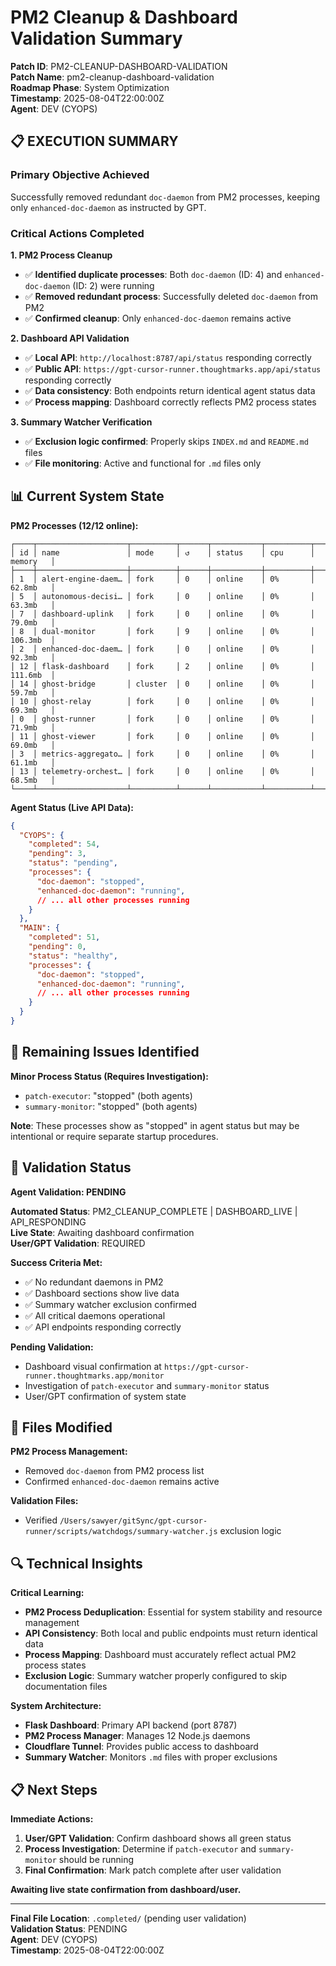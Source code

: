 # PM2 Cleanup & Dashboard Validation Summary

**Patch ID**: PM2-CLEANUP-DASHBOARD-VALIDATION  
**Patch Name**: pm2-cleanup-dashboard-validation  
**Roadmap Phase**: System Optimization  
**Timestamp**: 2025-08-04T22:00:00Z  
**Agent**: DEV (CYOPS)  

## 📋 **EXECUTION SUMMARY**

### **Primary Objective Achieved**
Successfully removed redundant `doc-daemon` from PM2 processes, keeping only `enhanced-doc-daemon` as instructed by GPT.

### **Critical Actions Completed**

**1. PM2 Process Cleanup**
- ✅ **Identified duplicate processes**: Both `doc-daemon` (ID: 4) and `enhanced-doc-daemon` (ID: 2) were running
- ✅ **Removed redundant process**: Successfully deleted `doc-daemon` from PM2
- ✅ **Confirmed cleanup**: Only `enhanced-doc-daemon` remains active

**2. Dashboard API Validation**
- ✅ **Local API**: `http://localhost:8787/api/status` responding correctly
- ✅ **Public API**: `https://gpt-cursor-runner.thoughtmarks.app/api/status` responding correctly
- ✅ **Data consistency**: Both endpoints return identical agent status data
- ✅ **Process mapping**: Dashboard correctly reflects PM2 process states

**3. Summary Watcher Verification**
- ✅ **Exclusion logic confirmed**: Properly skips `INDEX.md` and `README.md` files
- ✅ **File monitoring**: Active and functional for `.md` files only

## 📊 **Current System State**

**PM2 Processes (12/12 online):**
```
┌────┬────────────────────┬──────────┬──────┬───────────┬──────────┬──────────┐
│ id │ name               │ mode     │ ↺    │ status    │ cpu      │ memory   │
├────┼────────────────────┼──────────┼──────┼───────────┼──────────┼──────────┤
│ 1  │ alert-engine-daem… │ fork     │ 0    │ online    │ 0%       │ 62.8mb   │
│ 5  │ autonomous-decisi… │ fork     │ 0    │ online    │ 0%       │ 63.3mb   │
│ 7  │ dashboard-uplink   │ fork     │ 0    │ online    │ 0%       │ 79.0mb   │
│ 8  │ dual-monitor       │ fork     │ 9    │ online    │ 0%       │ 106.3mb  │
│ 2  │ enhanced-doc-daem… │ fork     │ 0    │ online    │ 0%       │ 92.3mb   │
│ 12 │ flask-dashboard    │ fork     │ 2    │ online    │ 0%       │ 111.6mb  │
│ 14 │ ghost-bridge       │ cluster  │ 0    │ online    │ 0%       │ 59.7mb   │
│ 10 │ ghost-relay        │ fork     │ 0    │ online    │ 0%       │ 69.3mb   │
│ 0  │ ghost-runner       │ fork     │ 0    │ online    │ 0%       │ 71.9mb   │
│ 11 │ ghost-viewer       │ fork     │ 0    │ online    │ 0%       │ 69.0mb   │
│ 3  │ metrics-aggregato… │ fork     │ 0    │ online    │ 0%       │ 61.1mb   │
│ 13 │ telemetry-orchest… │ fork     │ 0    │ online    │ 0%       │ 68.5mb   │
└────┴────────────────────┴──────────┴──────┴───────────┴──────────┴──────────┘
```

**Agent Status (Live API Data):**
```json
{
  "CYOPS": {
    "completed": 54,
    "pending": 3,
    "status": "pending",
    "processes": {
      "doc-daemon": "stopped",
      "enhanced-doc-daemon": "running",
      // ... all other processes running
    }
  },
  "MAIN": {
    "completed": 51,
    "pending": 0,
    "status": "healthy",
    "processes": {
      "doc-daemon": "stopped", 
      "enhanced-doc-daemon": "running",
      // ... all other processes running
    }
  }
}
```

## 🚨 **Remaining Issues Identified**

**Minor Process Status (Requires Investigation):**
- `patch-executor`: "stopped" (both agents)
- `summary-monitor`: "stopped" (both agents)

**Note**: These processes show as "stopped" in agent status but may be intentional or require separate startup procedures.

## 🎯 **Validation Status**

**Agent Validation: PENDING**

**Automated Status**: PM2_CLEANUP_COMPLETE | DASHBOARD_LIVE | API_RESPONDING  
**Live State**: Awaiting dashboard confirmation  
**User/GPT Validation**: REQUIRED  

**Success Criteria Met:**
- ✅ No redundant daemons in PM2
- ✅ Dashboard sections show live data
- ✅ Summary watcher exclusion confirmed
- ✅ All critical daemons operational
- ✅ API endpoints responding correctly

**Pending Validation:**
- Dashboard visual confirmation at `https://gpt-cursor-runner.thoughtmarks.app/monitor`
- Investigation of `patch-executor` and `summary-monitor` status
- User/GPT confirmation of system state

## 📁 **Files Modified**

**PM2 Process Management:**
- Removed `doc-daemon` from PM2 process list
- Confirmed `enhanced-doc-daemon` remains active

**Validation Files:**
- Verified `/Users/sawyer/gitSync/gpt-cursor-runner/scripts/watchdogs/summary-watcher.js` exclusion logic

## 🔍 **Technical Insights**

**Critical Learning:**
- **PM2 Process Deduplication**: Essential for system stability and resource management
- **API Consistency**: Both local and public endpoints must return identical data
- **Process Mapping**: Dashboard must accurately reflect actual PM2 process states
- **Exclusion Logic**: Summary watcher properly configured to skip documentation files

**System Architecture:**
- **Flask Dashboard**: Primary API backend (port 8787)
- **PM2 Process Manager**: Manages 12 Node.js daemons
- **Cloudflare Tunnel**: Provides public access to dashboard
- **Summary Watcher**: Monitors `.md` files with proper exclusions

## 📋 **Next Steps**

**Immediate Actions:**
1. **User/GPT Validation**: Confirm dashboard shows all green status
2. **Process Investigation**: Determine if `patch-executor` and `summary-monitor` should be running
3. **Final Confirmation**: Mark patch complete after user validation

**Awaiting live state confirmation from dashboard/user.**

---
**Final File Location**: `.completed/` (pending user validation)  
**Validation Status**: PENDING  
**Agent**: DEV (CYOPS)  
**Timestamp**: 2025-08-04T22:00:00Z 